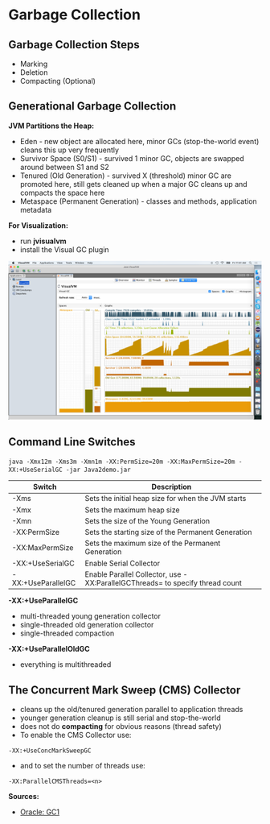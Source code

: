 # Garbage Collection

## Garbage Collection Steps
* Marking
* Deletion
* Compacting (Optional)

## Generational Garbage Collection

**JVM Partitions the Heap:**
* Eden - new object are allocated here, minor GCs (stop-the-world event) cleans this up very frequently
* Survivor Space (S0/S1) - survived 1 minor GC, objects are swapped around between S1 and S2
* Tenured (Old Generation) -  survived X (threshold) minor GC are promoted here, still gets cleaned up when a major GC cleans up and compacts the space here
* Metaspace (Permanent Generation) - classes and methods, application metadata

**For Visualization:**
* run **jvisualvm**
* install the Visual GC plugin

![Visual VM](/Images/VisualVM.png)

## Command Line Switches
```
java -Xmx12m -Xms3m -Xmn1m -XX:PermSize=20m -XX:MaxPermSize=20m -XX:+UseSerialGC -jar Java2demo.jar
```
Switch            | Description
----------------- | ------------
-Xms              | Sets the initial heap size for when the JVM starts
-Xmx              | Sets the maximum heap size
-Xmn              | Sets the size of the Young Generation
-XX:PermSize      | Sets the starting size of the Permanent Generation
-XX:MaxPermSize   | Sets the maximum size of the Permanent Generation
-XX:+UseSerialGC  | Enable Serial Collector
-XX:+UseParallelGC| Enable Parallel Collector, use -XX:ParallelGCThreads=<desired number> to specify thread count

**-XX:+UseParallelGC**
* multi-threaded young generation collector
* single-threaded old generation collector
* single-threaded compaction

**-XX:+UseParallelOldGC**
* everything is multithreaded

## The Concurrent Mark Sweep (CMS) Collector
* cleans up the old/tenured generation parallel to application threads
* younger generation cleanup is still serial and stop-the-world
* does not do **compacting** for obvious reasons (thread safety)
* To enable the CMS Collector use:
```
-XX:+UseConcMarkSweepGC
```
* and to set the number of threads use:
```
-XX:ParallelCMSThreads=<n>
```

**Sources:**
* [Oracle: GC1](http://www.oracle.com/webfolder/technetwork/tutorials/obe/java/gc01/index.html)
